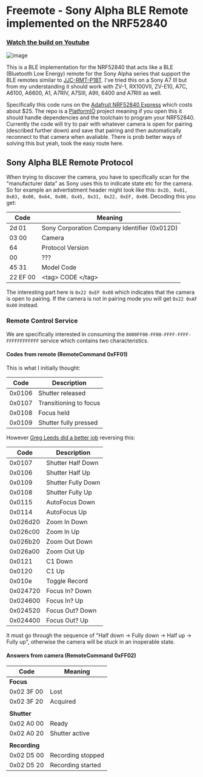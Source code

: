 # Freemote - Sony Alpha BLE Remote implemented on the NRF52840

### [Watch the build on Youtube](https://www.youtube.com/watch?v=G_nyD2bTs7A)

![image](https://raw.githubusercontent.com/coral/freemote/master/_freemote_photo.jpg)

This is a BLE implementation for the NRF52840 that acts like a BLE (Bluetooth Low Energy) remote for the Sony Alpha series that support the BLE remotes similar to [JJC-RMT-P1BT](https://www.amazon.com/JJC-RMT-P1BT-Bluetooth-Wireless-Commander/dp/B08CR1QPKQ). I've tried this on a Sony A7 III but from my understanding it should work with ZV-1, RX100VII, ZV-E10, A7C, A6100, A6600, A1, A7RIV, A7SIII, A9II, 6400 and A7RIII as well.

Specifically this code runs on the [Adafruit NRF52840 Express](https://www.adafruit.com/product/4062) which costs about $25. The repo is a [PlatformIO](https://platformio.org/) project meaning if you open this it should handle dependencies and the toolchain to program your NRF52840. Currently the code will try to pair with whatever camera is open for pairing (described further down) and save that pairing and then automatically reconnect to that camera when avaliable. There is prob better ways of solving this but yeah, took the easy route here.

## Sony Alpha BLE Remote Protocol

When trying to discover the camera, you have to specifically scan for the "manufacturer data" as Sony uses this to indicate state etc for the camera. So for example an advertistment header might look like this: `0x2D, 0x01, 0x03, 0x00, 0x64, 0x00, 0x45, 0x31, 0x22, 0xEF, 0x00`. Decoding this you get:

| Code     | Meaning                                      |
|----------|----------------------------------------------|
| 2d 01    | Sony Corporation Company Identifier (0x012D) |
| 03 00    | Camera                                       |
| 64       | Protocol Version                             |
| 00       | ???                                          |
| 45 31    | Model Code                                   |
| 22 EF 00 | \<tag> CODE \</tag>                            |

The interesting part here is `0x22 0xEF 0x00` which indicates that the camera is open to pairing. If the camera is not in pairing mode you will get `0x22 0xAF 0x00` instead.

### Remote Control Service

We are specifically interested in consuming the `8000FF00-FF00-FFFF-FFFF-FFFFFFFFFFFF` service which contains two characteristics. 

#### Codes from remote (RemoteCommand 0xFF01)

This is what I initially thought:

| Code   | Description            |
|--------|------------------------|
| 0x0106 | Shutter released       |
| 0x0107 | Transitioning to focus |
| 0x0108 | Focus held             |
| 0x0109 | Shutter fully pressed  |

However [Greg Leeds did a better job](https://gregleeds.com/reverse-engineering-sony-camera-bluetooth/) reversing this:

| Code     | Description     | 
| -------- | --------------- | 
| 0x0107   | Shutter Half Down | 
| 0x0106   | Shutter Half Up   | 
| 0x0109   | Shutter Fully Down| 
| 0x0108   | Shutter Fully Up  | 
| 0x0115   | AutoFocus Down  | 
| 0x0114   | AutoFocus Up    | 
| 0x026d20 | Zoom In Down    | 
| 0x026c00 | Zoom In Up      | 
| 0x026b20 | Zoom Out Down   | 
| 0x026a00 | Zoom Out Up     | 
| 0x0121   | C1 Down         | 
| 0x0120   | C1 Up           | 
| 0x010e   | Toggle Record   | 
| 0x024720 | Focus In? Down  | 
| 0x024600 | Focus In? Up    | 
| 0x024520 | Focus Out? Down | 
| 0x024400 | Focus Out? Up   | 

It must go through the sequence of "Half down -> Fully down -> Half up -> Fully up", otherwise the camera will be stuck in an inoperable state.


#### Answers from camera (RemoteCommand 0xFF02)

| Code          | Meaning           |
|---------------|-------------------|
| **Focus**     |                   |
| 0x02 3F 00    | Lost              |
| 0x02 3F 20    | Acquired          |
|               |                   |
| **Shutter**   |                   |
| 0x02 A0 00    | Ready             |
| 0x02 A0 20    | Shutter active    |
|               |                   |
| **Recording** |                   |
| 0x02 D5 00    | Recording stopped |
| 0x02 D5 20    | Recording started |
